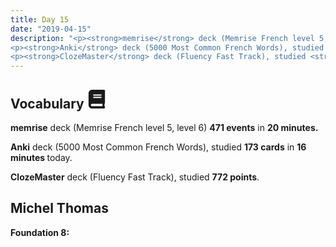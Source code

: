 ```yaml
---
title: Day 15
date: "2019-04-15"
description: "<p><strong>memrise</strong> deck (Memrise French level 5, level 6) <strong>471 events</strong> in <strong>20 minutes.</strong></p>
<p><strong>Anki</strong> deck (5000 Most Common French Words), studied <strong>173 cards</strong> in <strong>16 minutes </strong>today.</p>
<p><strong>ClozeMaster</strong> deck (Fluency Fast Track), studied <strong>772 points</strong>.</p>"
---
```


<h2>Vocabulary <svg height="30" width="30" aria-hidden="true" focusable="false" data-prefix="fas" data-icon="book" class="svg-inline--fa fa-book fa-w-14" role="img" xmlns="http://www.w3.org/2000/svg" viewBox="0 0 448 512"><path fill="currentColor" d="M448 360V24c0-13.3-10.7-24-24-24H96C43 0 0 43 0 96v320c0 53 43 96 96 96h328c13.3 0 24-10.7 24-24v-16c0-7.5-3.5-14.3-8.9-18.7-4.2-15.4-4.2-59.3 0-74.7 5.4-4.3 8.9-11.1 8.9-18.6zM128 134c0-3.3 2.7-6 6-6h212c3.3 0 6 2.7 6 6v20c0 3.3-2.7 6-6 6H134c-3.3 0-6-2.7-6-6v-20zm0 64c0-3.3 2.7-6 6-6h212c3.3 0 6 2.7 6 6v20c0 3.3-2.7 6-6 6H134c-3.3 0-6-2.7-6-6v-20zm253.4 250H96c-17.7 0-32-14.3-32-32 0-17.6 14.4-32 32-32h285.4c-1.9 17.1-1.9 46.9 0 64z"></path></svg></h2>
<p><strong>memrise</strong> deck (Memrise French level 5, level 6) <strong>471 events</strong> in <strong>20 minutes.</strong></p>
<p><strong>Anki</strong> deck (5000 Most Common French Words), studied <strong>173 cards</strong> in <strong>16 minutes </strong>today.</p>
<p><strong>ClozeMaster</strong> deck (Fluency Fast Track), studied <strong>772 points</strong>.</p>

<h2>Michel Thomas</h2>
<strong>Foundation 8:</strong>

